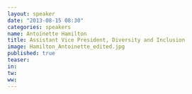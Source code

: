 ```yaml
---
layout: speaker
date: "2013-08-15 08:30"
categories: speakers
name: Antoinette Hamilton
title: Assistant Vice President, Diversity and Inclusion
image: Hamilton_Antoinette_edited.jpg
published: true
teaser: 
in:
tw:
ww: 
---
```

